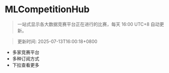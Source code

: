 # MLCompetitionHub

> 一站式显示各大数据竞赛平台正在进行的比赛，每天 16:00 UTC+8 自动更新。
  
> 更新时间: 2025-07-13T16:00:18+0800 

* 多家竞赛平台
* 多种订阅方式
* 下拉查看更多